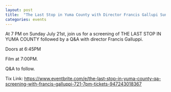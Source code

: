 ```yaml
---
layout: post
title:  "The Last Stop in Yuma County with Director Francis Gallupi Sunday 7/21 at 7PM"
categories: events
---
```


At 7 PM on Sunday July 21st, join us for a screening of THE LAST STOP IN YUMA COUNTY followed by a Q&A with director Francis Galluppi.

Doors at 6:45PM

Film at 7:00PM.

Q&A to follow.

Tix Link: https://www.eventbrite.com/e/the-last-stop-in-yuma-county-qa-screening-with-francis-galluppi-721-7pm-tickets-947243018367
